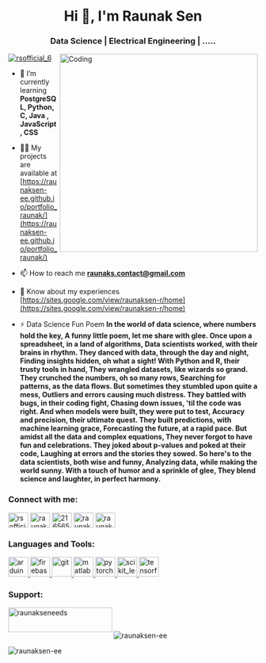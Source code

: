<h1 align="center">Hi 👋, I'm Raunak Sen</h1>
<h3 align="center">Data Science | Electrical Engineering | .....</h3>
<img align="right" alt="Coding" width="400" src="https://assets.team-consulting.com/wp-content/uploads/2022/01/07155136/animation-of-data-points-floating-on-a-dark-background.gif">

<p align="left"> <a href="https://twitter.com/rsofficial_6" target="blank"><img src="https://img.shields.io/twitter/follow/rsofficial_6?logo=twitter&style=for-the-badge" alt="rsofficial_6" /></a> </p>

- 🌱 I’m currently learning **PostgreSQL, Python, C, Java , JavaScript, CSS**

- 👨‍💻 My projects are available at [https://raunaksen-ee.github.io/portfolio_raunak/](https://raunaksen-ee.github.io/portfolio_raunak/)

- 📫 How to reach me **raunaks.contact@gmail.com**

- 📄 Know about my experiences [https://sites.google.com/view/raunaksen-r/home](https://sites.google.com/view/raunaksen-r/home)

- ⚡ Data Science Fun Poem **In the world of data science, where numbers hold the key, A funny little poem, let me share with glee. Once upon a spreadsheet, in a land of algorithms, Data scientists worked, with their brains in rhythm. They danced with data, through the day and night, Finding insights hidden, oh what a sight! With Python and R, their trusty tools in hand, They wrangled datasets, like wizards so grand. They crunched the numbers, oh so many rows, Searching for patterns, as the data flows. But sometimes they stumbled upon quite a mess, Outliers and errors causing much distress. They battled with bugs, in their coding fight, Chasing down issues, 'til the code was right. And when models were built, they were put to test, Accuracy and precision, their ultimate quest. They built predictions, with machine learning grace, Forecasting the future, at a rapid pace. But amidst all the data and complex equations, They never forgot to have fun and celebrations. They joked about p-values and poked at their code, Laughing at errors and the stories they sowed. So here's to the data scientists, both wise and funny, Analyzing data, while making the world sunny. With a touch of humor and a sprinkle of glee, They blend science and laughter, in perfect harmony.**

<h3 align="left">Connect with me:</h3>
<p align="left">
<a href="https://twitter.com/rsofficial_6" target="blank"><img align="center" src="https://raw.githubusercontent.com/rahuldkjain/github-profile-readme-generator/master/src/images/icons/Social/twitter.svg" alt="rsofficial_6" height="30" width="40" /></a>
<a href="https://linkedin.com/in/raunak-sen-eeds" target="blank"><img align="center" src="https://raw.githubusercontent.com/rahuldkjain/github-profile-readme-generator/master/src/images/icons/Social/linked-in-alt.svg" alt="raunak-sen-eeds" height="30" width="40" /></a>
<a href="https://stackoverflow.com/users/21656589/raunak-sen" target="blank"><img align="center" src="https://raw.githubusercontent.com/rahuldkjain/github-profile-readme-generator/master/src/images/icons/Social/stack-overflow.svg" alt="21656589/raunak-sen" height="30" width="40" /></a>
<a href="https://kaggle.com/raunaksen05" target="blank"><img align="center" src="https://raw.githubusercontent.com/rahuldkjain/github-profile-readme-generator/master/src/images/icons/Social/kaggle.svg" alt="raunaksen05" height="30" width="40" /></a>
<a href="https://fb.com/raunak.sen.73" target="blank"><img align="center" src="https://raw.githubusercontent.com/rahuldkjain/github-profile-readme-generator/master/src/images/icons/Social/facebook.svg" alt="raunak.sen.73" height="30" width="40" /></a>
</p>

<h3 align="left">Languages and Tools:</h3>
<p align="left"> <a href="https://www.arduino.cc/" target="_blank" rel="noreferrer"> <img src="https://cdn.worldvectorlogo.com/logos/arduino-1.svg" alt="arduino" width="40" height="40"/> </a> <a href="https://firebase.google.com/" target="_blank" rel="noreferrer"> <img src="https://www.vectorlogo.zone/logos/firebase/firebase-icon.svg" alt="firebase" width="40" height="40"/> </a> <a href="https://git-scm.com/" target="_blank" rel="noreferrer"> <img src="https://www.vectorlogo.zone/logos/git-scm/git-scm-icon.svg" alt="git" width="40" height="40"/> </a> <a href="https://www.mathworks.com/" target="_blank" rel="noreferrer"> <img src="https://upload.wikimedia.org/wikipedia/commons/2/21/Matlab_Logo.png" alt="matlab" width="40" height="40"/> </a> <a href="https://pytorch.org/" target="_blank" rel="noreferrer"> <img src="https://www.vectorlogo.zone/logos/pytorch/pytorch-icon.svg" alt="pytorch" width="40" height="40"/> </a> <a href="https://scikit-learn.org/" target="_blank" rel="noreferrer"> <img src="https://upload.wikimedia.org/wikipedia/commons/0/05/Scikit_learn_logo_small.svg" alt="scikit_learn" width="40" height="40"/> </a> <a href="https://www.tensorflow.org" target="_blank" rel="noreferrer"> <img src="https://www.vectorlogo.zone/logos/tensorflow/tensorflow-icon.svg" alt="tensorflow" width="40" height="40"/> </a> </p>

<h3 align="left">Support:</h3>
<p><a href="https://www.buymeacoffee.com/raunakseneeds"> <img align="left" src="https://cdn.buymeacoffee.com/buttons/v2/default-yellow.png" height="50" width="210" alt="raunakseneeds" /></a></p><br><br>

<p><img align="center" src="https://github-readme-stats.vercel.app/api/top-langs?username=raunaksen-ee&show_icons=true&locale=en&layout=compact" alt="raunaksen-ee" /></p>

<p><img align="center" src="https://github-readme-streak-stats.herokuapp.com/?user=raunaksen-ee&theme=dark" alt="raunaksen-ee" /></p>
